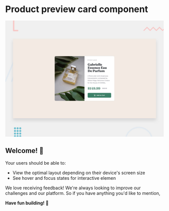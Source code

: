 #  Product preview card component

![Design preview for the Product preview card component coding challenge](./design/desktop-preview.jpg)

## Welcome! 👋

Your users should be able to:

- View the optimal layout depending on their device's screen size
- See hover and focus states for interactive elemen









We love receiving feedback! We're always looking to improve our challenges and our platform. So if you have anything you'd like to mention,



**Have fun building!** 🚀

